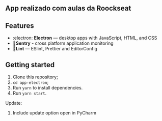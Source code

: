 ## App realizado com aulas da Roockseat

## Features

- :electron: **Electron** — desktop apps with JavaScript, HTML, and CSS
- 🔺**Sentry** - cross platform application monitoring
- 💖**Lint** — ESlint, Prettier and EditorConfig

## Getting started

1. Clone this repository;
2. `cd app-electron`;<br />
3. Run `yarn` to install dependencies.<br />
4. Run `yarn start`.

Update:
1. Include update option open in PyCharm
